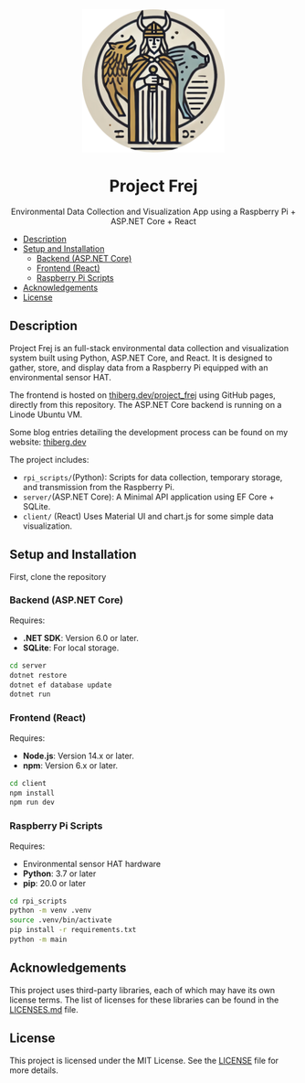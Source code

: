 <div align="center">
  <img src="images/header.png" alt="Frej" width="250" height="250">
  <h1 align="center">Project Frej</h3>
  <p align="center">
    Environmental Data Collection and Visualization App using a Raspberry Pi + ASP.NET Core + React
    <br/>
  </p>
</div>

- [Description](#description)
- [Setup and Installation](#setup-and-installation)
   * [Backend (ASP.NET Core)](#backend-aspnet-core)
   * [Frontend (React)](#frontend-react)
   * [Raspberry Pi Scripts](#raspberry-pi-scripts)
- [Acknowledgements](#Acknowledgements)
- [License](#license)

## Description
Project Frej is an full-stack environmental data collection and visualization system built using Python, ASP.NET Core, and React. It is designed to gather, store, and display data from a Raspberry Pi equipped with an environmental sensor HAT.

The frontend is hosted on [thiberg.dev/project_frej](https://thiberg.dev/project_frej) using GitHub pages, directly from this repository. The ASP.NET Core backend is running on a Linode Ubuntu VM.

Some blog entries detailing the development process can be found on my website: [thiberg.dev](https://thiberg.dev/)

The project includes:
- `rpi_scripts/`(Python): Scripts for data collection, temporary storage, and transmission from the Raspberry Pi.
- `server/`(ASP.NET Core): A Minimal API application using EF Core + SQLite.
- `client/` (React) Uses Material UI and chart.js for some simple data visualization.

## Setup and Installation
First, clone the repository

### Backend (ASP.NET Core)
Requires:
- **.NET SDK**: Version 6.0 or later.
- **SQLite**: For local storage.
```bash
cd server
dotnet restore
dotnet ef database update
dotnet run
```
### Frontend (React)
Requires:
- **Node.js**: Version 14.x or later.
- **npm**: Version 6.x or later. 
```bash
cd client
npm install
npm run dev
```
### Raspberry Pi Scripts
Requires:
- Environmental sensor HAT hardware
- **Python**: 3.7 or later
- **pip**: 20.0 or later 

```bash
cd rpi_scripts
python -m venv .venv
source .venv/bin/activate
pip install -r requirements.txt
python -m main
```

## Acknowledgements
This project uses third-party libraries, each of which may have its own license terms. The list of licenses for these libraries can be found in the [LICENSES.md](./LICENSES.md) file.

## License

This project is licensed under the MIT License. See the [LICENSE](./LICENSE.txt) file for more details.
